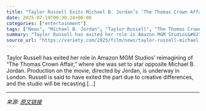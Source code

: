 ```yaml
---
title: "Taylor Russell Exits Michael B. Jordan’s ‘The Thomas Crown Affair’ Remake"
date: 2025-07-19T00:30:24+08:00
categories: ["entertainment"]
tags: ["News", "Michael B. Jordan", "Taylor Russell", "The Thomas Crown Affair"]
summary: "Taylor Russell has exited her role in Amazon MGM Studios&#8217; reimagining of &#8220;The Thomas Crown Affair,&#8221; where she was set to star opposite Michael B. Jordan. Production on the movie, dir"
source_url: "https://variety.com/2025/film/news/taylor-russell-michael-b-jordan-thomas-crown-affair-remake-1236465066/"
---
```


Taylor Russell has exited her role in Amazon MGM Studios&#8217; reimagining of &#8220;The Thomas Crown Affair,&#8221; where she was set to star opposite Michael B. Jordan. Production on the movie, directed by Jordan, is underway in London. Russell is said to have exited the part due to creative differences, and the studio will be recasting [&#8230;]

---

*来源: [原文链接](https://variety.com/2025/film/news/taylor-russell-michael-b-jordan-thomas-crown-affair-remake-1236465066/)*
